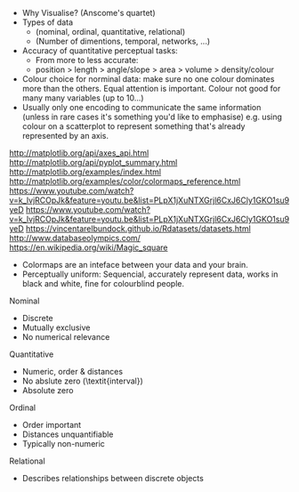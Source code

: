 
+ Why Visualise? (Anscome's quartet)
+ Types of data
	+ (nominal, ordinal, quantitative, relational)
	+ (Number of dimentions, temporal, networks, ...)
+ Accuracy of quantitative perceptual tasks:
	+ From more to less accurate:
	+ position > length > angle/slope > area > volume > density/colour
+ Colour choice for norminal data: make sure no one colour dominates more than the others. Equal attention is important. Colour not good for many many variables (up to 10...)
+ Usually only one encoding to communicate the same information (unless in rare cases it's something you'd like to emphasise) e.g. using colour on a scatterplot to represent something that's already represented by an axis.





http://matplotlib.org/api/axes_api.html
http://matplotlib.org/api/pyplot_summary.html
http://matplotlib.org/examples/index.html
http://matplotlib.org/examples/color/colormaps_reference.html
https://www.youtube.com/watch?v=k_lvjRCOpJk&feature=youtu.be&list=PLpX1jXuNTXGrjl6CxJ6Cly1GKO1su9yeD
https://www.youtube.com/watch?v=k_lvjRCOpJk&feature=youtu.be&list=PLpX1jXuNTXGrjl6CxJ6Cly1GKO1su9yeD
https://vincentarelbundock.github.io/Rdatasets/datasets.html
http://www.databaseolympics.com/
https://en.wikipedia.org/wiki/Magic_square



+ Colormaps are an inteface between your data and your brain.
+ Perceptually uniform: Sequencial, accurately represent data, works in black and white, fine for colourblind people.







Nominal
+ Discrete
+ Mutually exclusive
+ No numerical relevance

Quantitative
+ Numeric, order \& distances
+ No abslute zero (\textit{interval})
+ Absolute zero

Ordinal
+ Order important
+ Distances unquantifiable
+ Typically non-numeric

Relational
+ Describes relationships between discrete objects
